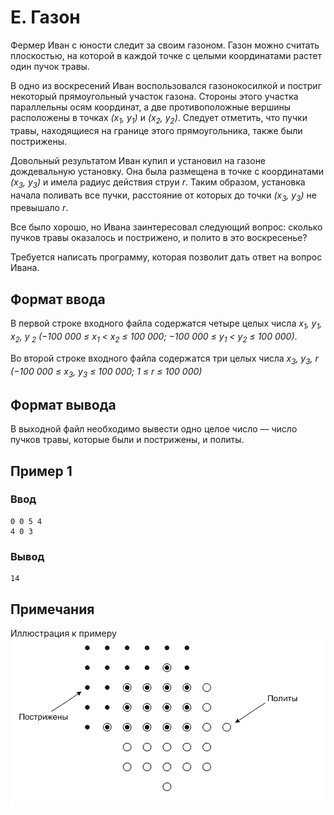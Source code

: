 # E. Газон

Фермер Иван с юности следит за своим газоном. Газон можно считать плоскостью, на которой в каждой точке с целыми
координатами растет один пучок травы.

В одно из воскресений Иван воспользовался газонокосилкой и постриг некоторый прямоугольный участок газона. Стороны этого
участка параллельны осям координат, а две противоположные вершины расположены в точках _(x<sub>1</sub>, y<sub>1</sub>)_
и _(x<sub>2</sub>, y<sub>2</sub>)_. Следует отметить, что пучки травы, находящиеся на границе этого прямоугольника,
также были пострижены.

Довольный результатом Иван купил и установил на газоне дождевальную установку. Она была размещена в точке с координатами
_(x<sub>3</sub>, y<sub>3</sub>)_ и имела радиус действия струи _r_. Таким образом, установка начала поливать все пучки,
расстояние от которых до точки _(x<sub>3</sub>, y<sub>3</sub>)_ не превышало _r_.

Все было хорошо, но Ивана заинтересовал следующий вопрос: сколько пучков травы оказалось и пострижено, и полито в это
воскресенье?

Требуется написать программу, которая позволит дать ответ на вопрос Ивана.

## Формат ввода

В первой строке входного файла содержатся четыре целых числа _x<sub>1</sub>, y<sub>1</sub>, x<sub>2</sub>, y<sub>
2</sub> (−100 000 ≤ x<sub>1</sub> < x<sub>2</sub> ≤ 100 000; −100 000 ≤ y<sub>1</sub> < y<sub>2</sub> ≤ 100 000)_.

Во второй строке входного файла содержатся три целых числа _x<sub>3</sub>, y<sub>3</sub>, r (−100 000 ≤ x<sub>3</sub>,
y<sub>3</sub> ≤ 100 000; 1 ≤ r ≤ 100 000)_

## Формат вывода

В выходной файл необходимо вывести одно целое число — число пучков травы, которые были и пострижены, и политы.

## Пример 1

### Ввод
    0 0 5 4
    4 0 3


### Вывод

    14

## Примечания
Иллюстрация к примеру  
![statement-image.png](..%2F..%2F.res%2Fstatement-image.png)